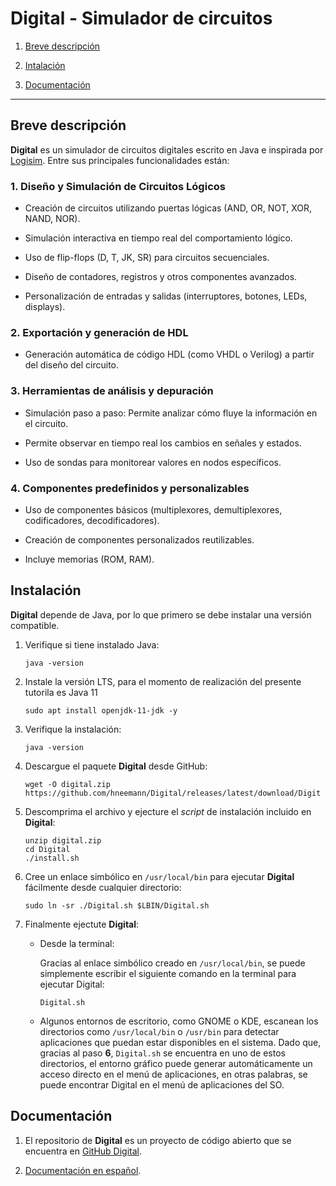 # Digital - Simulador de circuitos

1. [Breve descripción](#breve-descripción)

2. [Intalación](#instalación)

3. [Documentación](#documentación)

---------

## Breve descripción

**Digital** es un simulador de circuitos digitales escrito en Java e inspirada por [Logisim](http://www.cburch.com/logisim/). Entre sus principales funcionalidades están:

### 1. Diseño y Simulación de Circuitos Lógicos

* Creación de circuitos utilizando puertas lógicas (AND, OR, NOT, XOR, NAND, NOR).

* Simulación interactiva en tiempo real del comportamiento lógico.
    
* Uso de flip-flops (D, T, JK, SR) para circuitos secuenciales.

* Diseño de contadores, registros y otros componentes avanzados.

* Personalización de entradas y salidas (interruptores, botones, LEDs, displays).

### 2. Exportación y generación de HDL

* Generación automática de código HDL (como VHDL o Verilog) a partir del diseño del circuito.

### 3. Herramientas de análisis y depuración

* Simulación paso a paso: Permite analizar cómo fluye la información en el circuito.
    
* Permite observar en tiempo real los cambios en señales y estados.
    
* Uso de sondas para monitorear valores en nodos específicos.

### 4. Componentes predefinidos y personalizables

* Uso de componentes básicos (multiplexores, demultiplexores, codificadores, decodificadores).
    
* Creación de componentes personalizados reutilizables.

* Incluye memorias (ROM, RAM).

## Instalación

**Digital** depende de Java, por lo que primero se debe instalar una versión compatible. 

1. Verifique si tiene instalado Java:

    ```
    java -version
    ```

2. Instale la versión LTS, para el momento de realización del presente tutorila es Java 11

    ```
    sudo apt install openjdk-11-jdk -y
    ```

3.  Verifique la instalación:

    ```
    java -version
    ```


4. Descargue el paquete **Digital** desde GitHub:

    ```
    wget -O digital.zip https://github.com/hneemann/Digital/releases/latest/download/Digit
    ```

5. Descomprima el archivo y ejecture el *script* de instalación incluido en **Digital**:

    ```
    unzip digital.zip
    cd Digital
    ./install.sh
    ```

6. Cree un enlace simbólico en ```/usr/local/bin``` para ejecutar **Digital** fácilmente desde cualquier directorio:

    ```
    sudo ln -sr ./Digital.sh $LBIN/Digital.sh
    ```

7. Finalmente ejectute **Digital**:

    *  Desde la terminal:

        Gracias al enlace simbólico creado en ```/usr/local/bin```, se puede simplemente escribir el siguiente comando en la terminal para ejecutar Digital:

        ```
        Digital.sh
        ```

    * Algunos entornos de escritorio, como GNOME o KDE, escanean los directorios como ```/usr/local/bin``` o ```/usr/bin``` para detectar aplicaciones que puedan estar disponibles en el sistema. Dado que, gracias al paso **6**,  ```Digital.sh``` se encuentra en uno de estos directorios, el entorno gráfico puede generar automáticamente un acceso directo en el menú de aplicaciones, en otras palabras, se puede encontrar Digital en el menú de aplicaciones del SO.

## Documentación

1. El repositorio de **Digital** es un proyecto de código abierto que se encuentra en [GitHub Digital](https://github.com/hneemann/Digital?tab=readme-ov-file).

2. [Documentación en español](/docs/simulador_digital_espanol.pdf).
